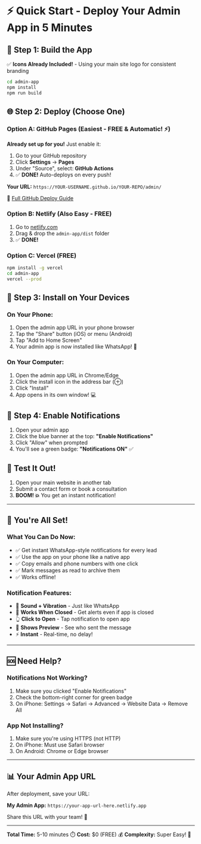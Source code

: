 # ⚡ Quick Start - Deploy Your Admin App in 5 Minutes

## 🚀 Step 1: Build the App

✅ **Icons Already Included!** - Using your main site logo for consistent branding

```bash
cd admin-app
npm install
npm run build
```

## 🌐 Step 2: Deploy (Choose One)

### Option A: GitHub Pages (Easiest - FREE & Automatic! ⚡)

**Already set up for you!** Just enable it:

1. Go to your GitHub repository
2. Click **Settings** → **Pages**
3. Under "Source", select: **GitHub Actions**
4. ✅ **DONE!** Auto-deploys on every push!

**Your URL:** `https://YOUR-USERNAME.github.io/YOUR-REPO/admin/`

📖 [Full GitHub Deploy Guide](./GITHUB_DEPLOY.md)

### Option B: Netlify (Also Easy - FREE)

1. Go to [netlify.com](https://app.netlify.com/)
2. Drag & drop the `admin-app/dist` folder
3. ✅ **DONE!**

### Option C: Vercel (FREE)

```bash
npm install -g vercel
cd admin-app
vercel --prod
```

## 📱 Step 3: Install on Your Devices

### On Your Phone:
1. Open the admin app URL in your phone browser
2. Tap the "Share" button (iOS) or menu (Android)
3. Tap "Add to Home Screen"
4. Your admin app is now installed like WhatsApp! 📱

### On Your Computer:
1. Open the admin app URL in Chrome/Edge
2. Click the install icon in the address bar (⊕)
3. Click "Install"
4. App opens in its own window! 💻

## 🔔 Step 4: Enable Notifications

1. Open your admin app
2. Click the blue banner at the top: **"Enable Notifications"**
3. Click "Allow" when prompted
4. You'll see a green badge: **"Notifications ON"** ✅

## 🎯 Test It Out!

1. Open your main website in another tab
2. Submit a contact form or book a consultation
3. **BOOM! 💥** You get an instant notification!

---

## 🎉 You're All Set!

### What You Can Do Now:

- ✅ Get instant WhatsApp-style notifications for every lead
- ✅ Use the app on your phone like a native app
- ✅ Copy emails and phone numbers with one click
- ✅ Mark messages as read to archive them
- ✅ Works offline!

### Notification Features:

- 🔔 **Sound + Vibration** - Just like WhatsApp
- 📱 **Works When Closed** - Get alerts even if app is closed
- 👆 **Click to Open** - Tap notification to open app
- 💬 **Shows Preview** - See who sent the message
- ⚡ **Instant** - Real-time, no delay!

---

## 🆘 Need Help?

### Notifications Not Working?

1. Make sure you clicked "Enable Notifications"
2. Check the bottom-right corner for green badge
3. On iPhone: Settings → Safari → Advanced → Website Data → Remove All

### App Not Installing?

1. Make sure you're using HTTPS (not HTTP)
2. On iPhone: Must use Safari browser
3. On Android: Chrome or Edge browser

---

## 📊 Your Admin App URL

After deployment, save your URL:

**My Admin App:** `https://your-app-url-here.netlify.app`

Share this URL with your team! 🎉

---

**Total Time:** 5-10 minutes ⏱️
**Cost:** $0 (FREE) 💰
**Complexity:** Super Easy! 🎯
